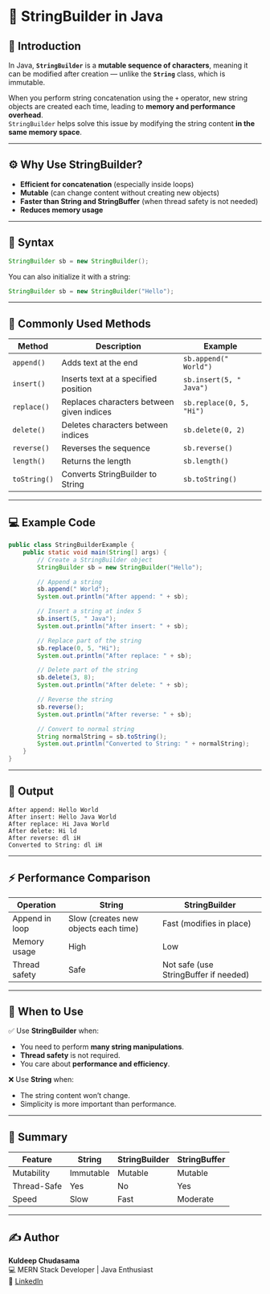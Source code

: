 # 🧩 StringBuilder in Java

## 📘 Introduction
In Java, **`StringBuilder`** is a **mutable sequence of characters**, meaning it can be modified after creation — unlike the **`String`** class, which is immutable.

When you perform string concatenation using the `+` operator, new string objects are created each time, leading to **memory and performance overhead**.  
`StringBuilder` helps solve this issue by modifying the string content **in the same memory space**.

---

## ⚙️ Why Use StringBuilder?
- **Efficient for concatenation** (especially inside loops)
- **Mutable** (can change content without creating new objects)
- **Faster than String and StringBuffer** (when thread safety is not needed)
- **Reduces memory usage**

---

## 🧱 Syntax

```java
StringBuilder sb = new StringBuilder();
```

You can also initialize it with a string:
```java
StringBuilder sb = new StringBuilder("Hello");
```

---

## 🧰 Commonly Used Methods

| Method | Description | Example |
|--------|--------------|----------|
| `append()` | Adds text at the end | `sb.append(" World")` |
| `insert()` | Inserts text at a specified position | `sb.insert(5, " Java")` |
| `replace()` | Replaces characters between given indices | `sb.replace(0, 5, "Hi")` |
| `delete()` | Deletes characters between indices | `sb.delete(0, 2)` |
| `reverse()` | Reverses the sequence | `sb.reverse()` |
| `length()` | Returns the length | `sb.length()` |
| `toString()` | Converts StringBuilder to String | `sb.toString()` |

---

## 💻 Example Code

```java
public class StringBuilderExample {
    public static void main(String[] args) {
        // Create a StringBuilder object
        StringBuilder sb = new StringBuilder("Hello");

        // Append a string
        sb.append(" World");
        System.out.println("After append: " + sb);

        // Insert a string at index 5
        sb.insert(5, " Java");
        System.out.println("After insert: " + sb);

        // Replace part of the string
        sb.replace(0, 5, "Hi");
        System.out.println("After replace: " + sb);

        // Delete part of the string
        sb.delete(3, 8);
        System.out.println("After delete: " + sb);

        // Reverse the string
        sb.reverse();
        System.out.println("After reverse: " + sb);

        // Convert to normal string
        String normalString = sb.toString();
        System.out.println("Converted to String: " + normalString);
    }
}
```

---

## 🧠 Output

```
After append: Hello World
After insert: Hello Java World
After replace: Hi Java World
After delete: Hi ld
After reverse: dl iH
Converted to String: dl iH
```

---

## ⚡ Performance Comparison

| Operation | String | StringBuilder |
|------------|---------|---------------|
| Append in loop | Slow (creates new objects each time) | Fast (modifies in place) |
| Memory usage | High | Low |
| Thread safety | Safe | Not safe (use StringBuffer if needed) |

---

## 🧩 When to Use
✅ Use **StringBuilder** when:
- You need to perform **many string manipulations**.
- **Thread safety** is not required.
- You care about **performance and efficiency**.

❌ Use **String** when:
- The string content won’t change.
- Simplicity is more important than performance.

---

## 🏁 Summary

| Feature | String | StringBuilder | StringBuffer |
|----------|---------|---------------|---------------|
| Mutability | Immutable | Mutable | Mutable |
| Thread-Safe | Yes | No | Yes |
| Speed | Slow | Fast | Moderate |

---

## ✍️ Author
**Kuldeep Chudasama**  
💻 MERN Stack Developer | Java Enthusiast  
🔗 [LinkedIn](https://linkedin.com/in/kuldeep-chudasama-1759b1256)
